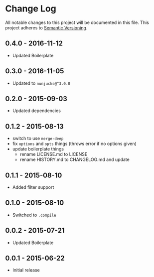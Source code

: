 # Change Log
All notable changes to this project will be documented in this file.
This project adheres to [Semantic Versioning](http://semver.org/).


## 0.4.0 - 2016-11-12
- Updated Boilerplate

## 0.3.0 - 2016-11-05
- Updated to `nunjucks@^3.0.0`

## 0.2.0 - 2015-09-03
- Updated dependencies

## 0.1.2 - 2015-08-13
- switch to use `merge-deep`
- fix `options` and `opts` things (throws error if no options given)
- update boilerplate things
  + rename LICENSE.md to LICENSE
  + rename HISTORY.md to CHANGELOG.md and update

## 0.1.1 - 2015-08-10
- Added filter support

## 0.1.0 - 2015-08-10
- Switched to `.compile`

## 0.0.2 - 2015-07-21
- Updated Boilerplate

## 0.0.1 - 2015-06-22
- Initial release
